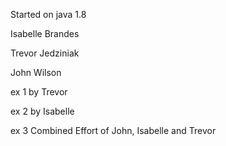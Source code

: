 Started on java 1.8



Isabelle Brandes

Trevor Jedziniak

John Wilson



ex 1 by Trevor

ex 2 by Isabelle

ex 3 Combined Effort of John, Isabelle and Trevor
